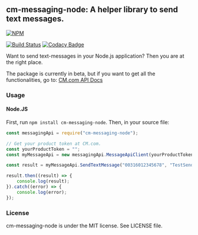 ## cm-messaging-node: A helper library to send text messages.

[![NPM](https://nodei.co/npm/cm-messaging-node.png?downloads=true&downloadRank=true&stars=true)](https://nodei.co/npm/cm-messaging-node/)

[![Build Status](https://travis-ci.org/EricSmekens/cm-messaging-node.svg?branch=master)](https://travis-ci.org/EricSmekens/cm-messaging-node)
[![Codacy Badge](https://api.codacy.com/project/badge/Grade/d51474d6130b4db08ae8a8c57dace8ea)](https://www.codacy.com/app/EricSmekens/cm-messaging-node?utm_source=github.com&amp;utm_medium=referral&amp;utm_content=EricSmekens/cm-messaging-node&amp;utm_campaign=Badge_Grade)

Want to send text-messages in your Node.js application? Then you are at the right place.

The package is currently in beta, but if you want to get all the functionalities, go to: [CM.com API Docs](https://docs.cmtelecom.com/bulk-sms-api/v1.0)


### Usage
#### Node.JS
First, run `npm install cm-messaging-node`. Then, in your source file:
```javascript
const messagingApi = require("cm-messaging-node");

// Get your product token at CM.com.
const yourProductToken = "";
const myMessageApi = new messagingApi.MessageApiClient(yourProductToken);

const result = myMessageApi.SendTextMessage("00316012345678", "TestSender", "Hello world?!");

result.then((result) => {
    console.log(result);
}).catch((error) => {
    console.log(error);
});
```

### License
cm-messaging-node is under the MIT license. See LICENSE file.
